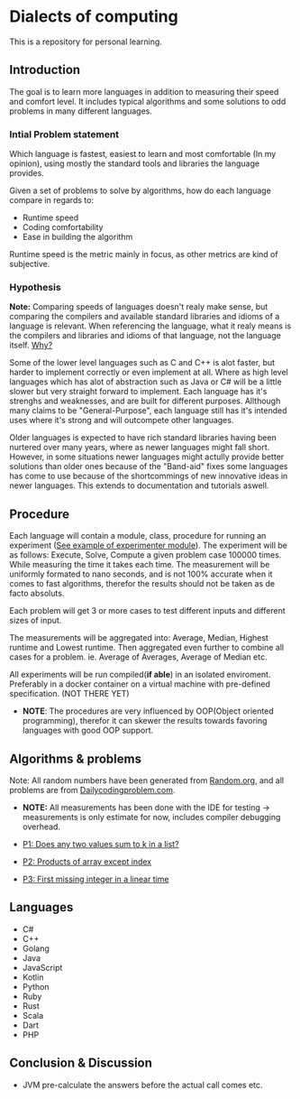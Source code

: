 # Dialects of computing
This is a repository for personal learning. 

## Introduction
The goal is to learn more languages in addition to measuring their speed and comfort level. It includes typical algorithms and some solutions to odd problems in many different languages.

### Intial Problem statement
Which language is fastest, easiest to learn and most comfortable (In my opinion), using mostly the standard tools and libraries the language provides.

Given a set of problems to solve by algorithms, how do each language compare in regards to:
- Runtime speed
- Coding comfortability
- Ease in building the algorithm

Runtime speed is the metric mainly in focus, as other metrics are kind of subjective.

### Hypothesis
**__Note:__** Comparing speeds of languages doesn't realy make sense, but comparing the compilers and available standard libraries and idioms of a language is relevant. When referencing the language, what it realy means is the compilers and libraries and idioms of that language, not the language itself. [Why?](https://stackoverflow.com/a/686617)

Some of the lower level languages such as C and C++ is alot faster, but harder to implement correctly or even implement at all. Where as high level languages which has alot of abstraction such as Java or C# will be a little slower but very straight forward to implement. Each language has it's strenghs and weaknesses, and are built for different purposes. Allthough many claims to be "General-Purpose", each language still has it's intended uses where it's strong and will outcompete other languages. 

Older languages is expected to have rich standard libraries having been nurtered over many years, where as newer languages might fall short. However, in some situations newer languages might actully provide better solutions than older ones because of the "Band-aid" fixes some languages has come to use because of the shortcommings of new innovative ideas in newer languages. This extends to documentation and tutorials aswell.

## Procedure
Each language will contain a module, class, procedure for running an experiment ([See example of experimenter module](https://github.com/DanielHauge/LanguageProject/blob/master/C%23/Problems/Problems/Experimenter.cs)). The experiment will be as follows: Execute, Solve, Compute a given problem case 100000 times. While measuring the time it takes each time. The measurement will be uniformly formated to nano seconds, and is not 100% accurate when it comes to fast algorithms, therefor the results should not be taken as de facto absoluts.

Each problem will get 3 or more cases to test different inputs and different sizes of input.

The measurements will be aggregated into: Average, Median, Highest runtime and Lowest runtime. Then aggregated even further to combine all cases for a problem. ie. Average of Averages, Average of Median etc.

All experiments will be run compiled(**if able**) in an isolated enviroment. Preferably in a docker container on a virtual machine with pre-defined specification. (NOT THERE YET)

- **NOTE**: The procedures are very influenced by OOP(Object oriented programming), therefor it can skewer the results towards favoring languages with good OOP support.

## Algorithms & problems
Note: All random numbers have been generated from [Random.org](https://www.random.org/), and all problems are from [Dailycodingproblem.com](https://www.dailycodingproblem.com/).

- **NOTE:** All measurements has been done with the IDE for testing -> measurements is only estimate for now, includes compiler debugging overhead.

- [P1: Does any two values sum to k in a list?](https://github.com/DanielHauge/LanguageSpeed/blob/master/P1.md)
- [P2: Products of array except index](https://github.com/DanielHauge/LanguageSpeed/blob/master/P2.md)
- [P3: First missing integer in a linear time](https://github.com/DanielHauge/LanguageSpeed/blob/master/P3.md)


## Languages
- C#
- C++
- Golang
- Java
- JavaScript
- Kotlin
- Python
- Ruby
- Rust
- Scala
- Dart
- PHP

## Conclusion & Discussion
- JVM pre-calculate the answers before the actual call comes etc.
